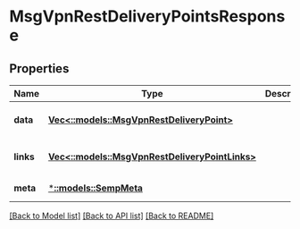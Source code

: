 # MsgVpnRestDeliveryPointsResponse

## Properties
Name | Type | Description | Notes
------------ | ------------- | ------------- | -------------
**data** | [**Vec<::models::MsgVpnRestDeliveryPoint>**](MsgVpnRestDeliveryPoint.md) |  | [optional] [default to null]
**links** | [**Vec<::models::MsgVpnRestDeliveryPointLinks>**](MsgVpnRestDeliveryPointLinks.md) |  | [optional] [default to null]
**meta** | [***::models::SempMeta**](SempMeta.md) |  | [default to null]

[[Back to Model list]](../README.md#documentation-for-models) [[Back to API list]](../README.md#documentation-for-api-endpoints) [[Back to README]](../README.md)


